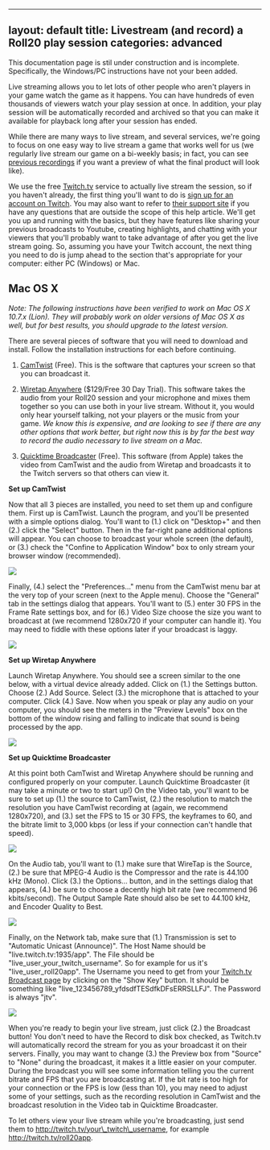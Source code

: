 
---
layout: default
title: Livestream (and record) a Roll20 play session
categories: advanced
---

<div class="alert alert-success">This documentation page is stil under construction and is incomplete. Specifically, the Windows/PC instructions have not your been added.</div>

Live streaming allows you to let lots of other people who aren't players in your game watch the game as it happens. You can have hundreds of even thousands of viewers watch your play session at once. In addition, your play session will be automatically recorded and archived so that you can make it available for playback long after your session has ended.

While there are many ways to live stream, and several services, we're going to focus on one easy way to live stream a game that works well for us (we regularly live stream our game on a bi-weekly basis; in fact, you can see [previous recordings](http://twitch.tv/roll20app) if you want a preview of what the final product will look like). 

We use the free [Twitch.tv](http://twitch.tv) service to actually live stream the session, so if you haven't already, the first thing you'll want to do is [sign up for an account on Twitch](http://www.twitch.tv/). You may also want to refer to [their support site](http://www.twitch.tv/p/help) if you have any questions that are outside the scope of this help article. We'll get you up and running with the basics, but they have features like sharing your previous broadcasts to Youtube, creating highlights, and chatting with your viewers that you'll probably want to take advantage of after you get the live stream going. So, assuming you have your Twitch account, the next thing you need to do is jump ahead to the section that's appropriate for your computer: either PC (Windows) or Mac.

Mac OS X
--------

*Note: The following instructions have been verified to work on Mac OS X 10.7.x (Lion). They will probably work on older versions of Mac OS X as well, but for best results, you should upgrade to the latest version.*

There are several pieces of software that you will need to download and install. Follow the installation instructions for each before continuing.

1. [CamTwist](http://www.spacevidcast.com/CamTwist_2.1.dmg) (Free). This is the software that captures your screen so that you can broadcast it.

2. [Wiretap Anywhere](http://www.ambrosiasw.com/utilities/wta/) ($129/Free 30 Day Trial). This software takes the audio from your Roll20 session and your microphone and mixes them together so you can use both in your live stream. Without it, you would only hear yourself talking, not your players or the music from your game. *We know this is expensive, and are looking to see if there are any other options that work better, but right now this is by far the best way to record the audio necessary to live stream on a Mac.*

3. [Quicktime Broadcaster](http://support.apple.com/kb/DL764) (Free). This software (from Apple) takes the video from CamTwist and the audio from Wiretap and broadcasts it to the Twitch servers so that others can view it.

**Set up CamTwist**

Now that all 3 pieces are installed, you need to set them up and configure them. First up is CamTwist. Launch the program, and you'll be presented with a simple options dialog. You'll want to (1.) click on "Desktop+" and then (2.) click the "Select" button. Then in the far-right pane additional options will appear. You can choose to broadcast your whole screen (the default), or (3.) check the "Confine to Application Window" box to only stream your browser window (recommended). 

<img src="/images/livestreamss1.png" />

Finally, (4.) select the "Preferences…" menu from the CamTwist menu bar at the very top of your screen (next to the Apple menu). Choose the "General" tab in the settings dialog that appears. You'll want to (5.) enter 30 FPS in the Frame Rate settings box, and for (6.) Video Size choose the size you want to broadcast at (we recommend 1280x720 if your computer can handle it). You may need to fiddle with these options later if your broadcast is laggy.

<img src="/images/livestreamss2.png" />

**Set up Wiretap Anywhere**

Launch Wiretap Anywhere. You should see a screen similar to the one below, with a virtual device already added. Click on (1.) the Settings button. Choose (2.) Add Source. Select (3.) the microphone that is attached to your computer. Click (4.) Save. Now when you speak or play any audio on your computer, you should see the meters in the "Preview Levels" box on the bottom of the window rising and falling to indicate that sound is being processed by the app.

<img src="/images/livestreamss3.png" />

**Set up Quicktime Broadcaster**

At this point both CamTwist and Wiretap Anywhere should be running and configured properly on your computer. Launch Quicktime Broadcaster (it may take a minute or two to start up!) On the Video tab, you'll want to be sure to set up (1.) the source to CamTwist, (2.) the resolution to match the resolution you have CamTwist recording at (again, we recommend 1280x720), and (3.) set the FPS to 15 or 30 FPS, the keyframes to 60, and the bitrate limit to 3,000 kbps (or less if your connection can't handle that speed). 

<img src="/images/livestreamss4.png" />

On the Audio tab, you'll want to (1.) make sure that WireTap is the Source, (2.) be sure that MPEG-4 Audio is the Compressor and the rate is 44.100 kHz (Mono). Click (3.) the Options… button, and in the settings dialog that appears, (4.) be sure to choose a decently high bit rate (we recommend 96 kbits/second). The Output Sample Rate should also be set to 44.100 kHz, and Encoder Quality to Best.

<img src="/images/livestreamss5.png" />

Finally, on the Network tab, make sure that (1.) Transmission is set to "Automatic Unicast (Announce)". The Host Name should be "live.twitch.tv:1935/app". The File should be "live\_user\_your\_twitch\_username". So for example for us it's "live\_user\_roll20app". The Username you need to get from your [Twitch.tv Broadcast page](http://www.twitch.tv/broadcast) by clicking on the "Show Key" button. It should be something like "live\_123456789\_yfdsdfTESdfkDFsERRSLLFJ". The Password is always "jtv".

<img src="/images/livestreamss6.png" />

When you're ready to begin your live stream, just click (2.) the Broadcast button! You don't need to have the Record to disk box checked, as Twitch.tv will automatically record the stream for you as your broadcast it on their servers. Finally, you may want to change (3.) the Preview box from "Source" to "None" during the broadcast, it makes it a little easier on your computer. During the broadcast you will see some information telling you the current bitrate and FPS that you are broadcasting at. If the bit rate is too high for your connection or the FPS is low (less than 10), you may need to adjust some of your settings, such as the recording resolution in CamTwist and the broadcast resolution in the Video tab in Quicktime Broadcaster.

To let others view your live stream while you're broadcasting, just send them to http://twitch.tv/your\_twitch\_username, for example http://twitch.tv/roll20app.